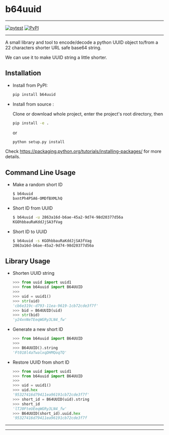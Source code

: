 # b64uuid

---

[![pytest](https://github.com/tanbro/b64uuid/workflows/pytest/badge.svg)](https://github.com/tanbro/b64uuid/actions?query=workflow%3Apytest)
[![PyPI](https://img.shields.io/pypi/v/b64uuid.svg)](https://pypi.org/project/b64uuid/)

---

A small library and tool to encode/decode a python UUID object to/from a 22 characters shorter URL safe base64 string.

We can use it to make UUID string a little shorter.

## Installation

- Install from PyPI:

  ```bash
  pip install b64uuid
  ```

- Install from source :

  Clone or download whole project, enter the project's root directory, then

  ```bash
  pip install -e .
  ```

  or

  ```bash
  python setup.py install
  ```

Check <https://packaging.python.org/tutorials/installing-packages/> for more details.

## Command Line Usage

- Make a random short ID

  ```bash
  $ b64uuid
  bxntPh4PSA6-OMDfBXMLhQ
  ```

- Short ID from UUID

  ```bash
  $ b64uuid -u 2863a16d-b6ae-45a2-9d74-98d20377d56a
  KGOhbbauRaKddJjSA3fVag
  ```

- Short ID to UUID

  ```bash
  $ b64uuid -s KGOhbbauRaKddJjSA3fVag
  2863a16d-b6ae-45a2-9d74-98d20377d56a
  ```

## Library Usage

- Shorten UUID string

  ```python
  >>> from uuid import uuid1
  >>> from b64uuid import B64UUID
  >>>
  >>> uid = uuid1()
  >>> str(uid)
  'cb6e319c-d793-11ea-9619-1cb72cde3f7f'
  >>> bid = B64UUID(uid)
  >>> str(bid)
  'y24xnNeTEeqWGRy3LN4_fw'
  ```

- Generate a new short ID

  ```python
  >>> from b64uuid import B64UUID
  >>>
  >>> B64UUID().string
  'Ft018l4aTwalxqDHMQoqTQ'
  ```

- Restore UUID from short ID

  ```python
  >>> from uuid import uuid1
  >>> from b64uuid import B64UUID
  >>>
  >>> uid = uuid1()
  >>> uid.hex
  '95327416d79411ea96191cb72cde3f7f'
  >>> short_id = B64UUID(uid).string
  >>> short_id
  'lTJ0FteUEeqWGRy3LN4_fw'
  >>> B64UUID(short_id).uuid.hex
  '95327416d79411ea96191cb72cde3f7f
  ```

---

[pypi]: https://pypi.org/ "PyPI is the default Package Index for the Python community."

---
